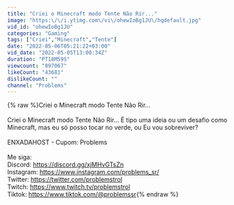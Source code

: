 ```yaml
---
title: "Criei o Minecraft modo Tente Não Rir..."
image: "https:\/\/i.ytimg.com\/vi\/ohewIoBg1JU\/hqdefault.jpg"
vid_id: "ohewIoBg1JU"
categories: "Gaming"
tags: ["Criei","Minecraft","Tente"]
date: "2022-05-06T05:21:22+03:00"
vid_date: "2022-05-05T13:00:34Z"
duration: "PT18M59S"
viewcount: "897067"
likeCount: "43681"
dislikeCount: ""
channel: "Problems"
---
```

{% raw %}Criei o Minecraft modo Tente Não Rir...<br /><br />Criei o Minecraft modo Tente Não Rir... É tipo uma ideia ou um desafio como Minecraft, mas eu só posso tocar no verde,  ou Eu vou sobreviver?<br /><br />ENXADAHOST - Cupom: Problems<br /><br />Me siga:<br />Discord: <a rel="nofollow" target="blank" href="https://discord.gg/xjMHvGTsZn">https://discord.gg/xjMHvGTsZn</a><br />Instagram: <a rel="nofollow" target="blank" href="https://www.instagram.com/problems_sr/">https://www.instagram.com/problems_sr/</a><br />Twitter: <a rel="nofollow" target="blank" href="https://twitter.com/problemstrol">https://twitter.com/problemstrol</a><br />Twitch: <a rel="nofollow" target="blank" href="https://www.twitch.tv/problemstrol">https://www.twitch.tv/problemstrol</a><br />Tiktok: <a rel="nofollow" target="blank" href="https://www.tiktok.com/@problemssr">https://www.tiktok.com/@problemssr</a>{% endraw %}
